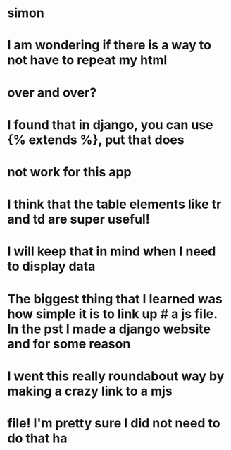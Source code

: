 # simon
# I am wondering if there is a way to not have to repeat my html
# over and over?
# I found that in django, you can use {% extends %}, put that does
# not work for this app
# I think that the table elements like tr and td are super useful!
# I will keep that in mind when I need to display data
# The biggest thing that I learned was how simple it is to link up # a js file. In the pst I made a django website and for some reason
# I went this really roundabout way by making a crazy link to a mjs
# file! I'm pretty sure I did not need to do that ha